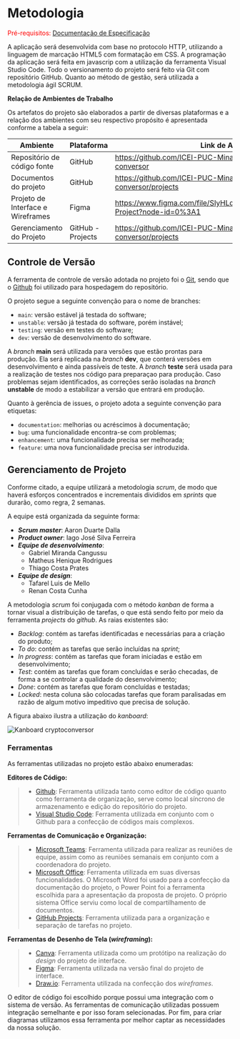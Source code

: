 
# Metodologia

<span style="color:red">Pré-requisitos: <a href="2-Especificação do Projeto.md"> Documentação de Especificação</a></span>

A aplicação será desenvolvida com base no protocolo HTTP, utilizando a linguagem de marcação HTML5 com formatação em CSS. A programação da aplicação será feita em javascrip com a utilização da ferramenta Visual Studio Code. Todo o versionamento do projeto será feito via Git com repositório GitHub. Quanto ao método de gestão, será utilizada a metodologia ágil SCRUM.

<b>Relação de Ambientes de Trabalho</b></br>

Os artefatos do projeto são elaborados a partir de diversas plataformas e a relação dos ambientes com seu respectivo propósito é apresentada conforme a tabela a seguir:

Ambiente                                 | Plataforma  |  Link de Acesso
-----------------------------------------|-------------|---------------------------------------------------------------
 Repositório de código fonte             |  GitHub     |  https://github.com/ICEI-PUC-Minas-PMV-ADS/crypto-conversor   
 Documentos do projeto                   |  GitHub     |  https://github.com/ICEI-PUC-Minas-PMV-ADS/crypto-conversor/projects
 Projeto de Interface e  Wireframes      |  Figma      |  https://www.figma.com/file/SIyHLd7Ac93NYTJUTCdpuw/Crypto-Project?node-id=0%3A1
 Gerenciamento do Projeto                |  GitHub - Projects     |  https://github.com/ICEI-PUC-Minas-PMV-ADS/crypto-conversor/projects
      
                       
## Controle de Versão

A ferramenta de controle de versão adotada no projeto foi o
[Git](https://git-scm.com/), sendo que o [Github](https://github.com)
foi utilizado para hospedagem do repositório.

O projeto segue a seguinte convenção para o nome de branches:

- `main`: versão estável já testada do software;
- `unstable`: versão já testada do software, porém instável;
- `testing`: versão em testes do software;
- `dev`: versão de desenvolvimento do software.

A *branch* **main** será utilizada para versões que estão prontas para produção. Ela será replicada na *branch* **dev**, que conterá versões em desenvolvimento e ainda passíveis de teste. A *branch* **teste** será usada para a realização de testes nos código para preparaçao para produção. Caso problemas sejam identificados, as correções serão isoladas na *branch* **unstable** de modo a estabilizar a versão que entrará em produção.

Quanto à gerência de issues, o projeto adota a seguinte convenção para
etiquetas:

- `documentation`: melhorias ou acréscimos à documentação;
- `bug`: uma funcionalidade encontra-se com problemas;
- `enhancement`: uma funcionalidade precisa ser melhorada;
- `feature`: uma nova funcionalidade precisa ser introduzida.

## Gerenciamento de Projeto

Conforme citado, a equipe utilizará a metodologia *scrum*, de modo que haverá esforços concentrados e incrementais divididos em *sprints* que durarão, como regra, 2 semanas.

A equipe está organizada da seguinte forma:

* _**Scrum master**_: Aaron Duarte Dalla
* _**Product owner**_: Iago José Silva Ferreira
* _**Equipe de *desenvolvimento***_:
    * Gabriel Miranda Cangussu
    * Matheus Henique Rodrigues
    * Thiago Costa Prates
* _**Equipe de *design***_:
    * Tafarel Luis de Mello
    * Renan Costa Cunha

A metodologia *scrum* foi conjugada com o método *kanban* de forma a tornar visual a distribuição de tarefas, o que está sendo feito por meio da ferramenta *projects* do *github*. As raias existentes são:

* *Backlog*: contém as tarefas identificadas e necessárias para a criação do produto;
* *To do*: contém as tarefas que serão incluídas na *sprint*;
* *In progress*: contém as tarefas que foram iniciadas e estão em desenvolvimento;
* *Test*: contém as tarefas que foram concluídas e serão checadas, de forma a se controlar a qualidade do desenvolvimento;
* *Done*: contém as tarefas que foram concluídas e testadas;
* *Locked*: nesta coluna são colocadas tarefas que foram paralisadas em razão de algum motivo impeditivo que precisa de solução.

A figura abaixo ilustra a utilização do *kanboard*:

![Kanboard cryptoconversor](https://user-images.githubusercontent.com/51962729/164113733-03838b91-5af2-4150-99bb-5ad67079d3cc.PNG)


### Ferramentas

As ferramentas utilizadas no projeto estão abaixo enumeradas:

**Editores de Código:**

> - [Github](https://github.com/): Ferramenta utilizada tanto como editor de código quanto como ferramenta de organização, serve como local síncrono de armazenamento e edição do repositório do projeto.
> - [Visual Studio Code](https://code.visualstudio.com/): Ferramenta utilizada em conjunto com o Github para a confecção de códigos mais complexos.

**Ferramentas de Comunicação e Organização:**

> - [Microsoft Teams](https://www.microsoft.com/pt-br/microsoft-teams/group-chat-software): Ferramenta utilizada para realizar as reuniões de equipe, assim como as reuniões semanais em conjunto com a coordenadora do projeto.
> - [Microsoft Office](https://www.office.com/): Ferramenta utilizada em suas diversas funcionalidades. O Microsoft Word foi usado para a confecção da documentação do projeto, o Power Point foi a ferramenta escolhida para a apresentação da proposta de projeto. O próprio sistema Office serviu como local de compartilhamento de documentos.
> - [GitHub Projects](https://github.com/ICEI-PUC-Minas-PMV-ADS/crypto-conversor/projects?type=beta): Ferramenta utilizada para a organização e separação de tarefas no projeto.

**Ferramentas de Desenho de Tela (_wireframing_):**

> - [Canva](https://www.canva.com/): Ferramenta utilizada como um protótipo na realização do _design_ do projeto de interface.
> - [Figma](https://www.figma.com/): Ferramenta utilizada na versão final do projeto de interface.
> - [Draw.io](https://drawio-app.com/): Ferramenta utilizada na confecção dos _wireframes_.


O editor de código foi escolhido porque  possui uma integração com o
sistema de versão. As ferramentas de comunicação utilizadas possuem
integração semelhante e por isso foram selecionadas. Por fim, para criar
diagramas utilizamos essa ferramenta por melhor captar as
necessidades da nossa solução.

